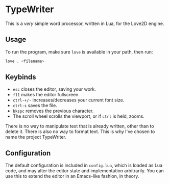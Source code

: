 # TypeWriter
This is a *very* simple word processor, written in Lua, for the Love2D engine.

## Usage
To run the program, make sure `love` is available in your path, then run:
```sh
love . <filename>
```

## Keybinds
- `esc` closes the editor, saving your work.
- `f11` makes the editor fullscreen.
- `ctrl-+/-` increases/decreases your current font size.
- `ctrl-s` saves the file.
- `bkspc` removes the previous character.
- The scroll wheel scrolls the viewport, or if `ctrl` is held, zooms.

There is no way to manipulate text that is already written, other than to delete it.
There is also no way to format text.
This is why I've chosen to name the project TypeWriter.

## Configuration
The default configuration is included in `config.lua`, which is loaded as Lua code, and may alter the editor state and implementation arbitrarily.
You can use this to extend the editor in an Emacs-like fashion, in theory.
